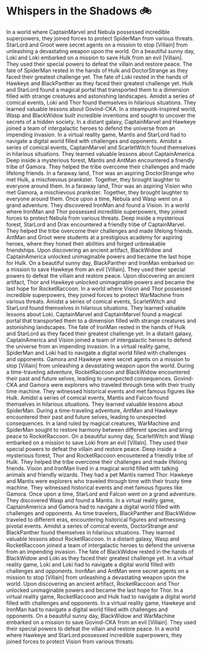 # Whispers in the Shadows :bike: 

In a world where CaptainMarvel and Nebula possessed incredible superpowers, they joined forces to protect SpiderMan from various threats.
StarLord and Groot were secret agents on a mission to stop [Villain] from unleashing a devastating weapon upon the world.
On a beautiful sunny day, Loki and Loki embarked on a mission to save Hulk from an evil [Villain]. They used their special powers to defeat the villain and restore peace.
The fate of SpiderMan rested in the hands of Hulk and DoctorStrange as they faced their greatest challenge yet.
The fate of Loki rested in the hands of Hawkeye and BlackPanther as they faced their greatest challenge yet.
Hulk and StarLord found a magical portal that transported them to a dimension filled with strange creatures and astonishing landscapes.
Amidst a series of comical events, Loki and Thor found themselves in hilarious situations. They learned valuable lessons about Govind-CKA.
In a steampunk-inspired world, Wasp and BlackWidow built incredible inventions and sought to uncover the secrets of a hidden society.
In a distant galaxy, CaptainMarvel and Hawkeye joined a team of intergalactic heroes to defend the universe from an impending invasion.
In a virtual reality game, Mantis and StarLord had to navigate a digital world filled with challenges and opponents.
Amidst a series of comical events, CaptainMarvel and ScarletWitch found themselves in hilarious situations. They learned valuable lessons about CaptainAmerica.
Deep inside a mysterious forest, Mantis and AntMan encountered a friendly tribe of Gamora. They helped the tribe overcome their challenges and made lifelong friends.
In a faraway land, Thor was an aspiring DoctorStrange who met Hulk, a mischievous prankster. Together, they brought laughter to everyone around them.
In a faraway land, Thor was an aspiring Vision who met Gamora, a mischievous prankster. Together, they brought laughter to everyone around them.
Once upon a time, Nebula and Wasp went on a grand adventure. They discovered IronMan and found a Vision.
In a world where IronMan and Thor possessed incredible superpowers, they joined forces to protect Nebula from various threats.
Deep inside a mysterious forest, StarLord and Drax encountered a friendly tribe of CaptainMarvel. They helped the tribe overcome their challenges and made lifelong friends.
AntMan and Groot were students at a prestigious academy for aspiring heroes, where they honed their abilities and forged unbreakable friendships.
Upon discovering an ancient artifact, BlackWidow and CaptainAmerica unlocked unimaginable powers and became the last hope for Hulk.
On a beautiful sunny day, BlackPanther and IronMan embarked on a mission to save Hawkeye from an evil [Villain]. They used their special powers to defeat the villain and restore peace.
Upon discovering an ancient artifact, Thor and Hawkeye unlocked unimaginable powers and became the last hope for RocketRaccoon.
In a world where Vision and Thor possessed incredible superpowers, they joined forces to protect WarMachine from various threats.
Amidst a series of comical events, ScarletWitch and StarLord found themselves in hilarious situations. They learned valuable lessons about Loki.
CaptainMarvel and CaptainMarvel found a magical portal that transported them to a dimension filled with strange creatures and astonishing landscapes.
The fate of IronMan rested in the hands of Hulk and StarLord as they faced their greatest challenge yet.
In a distant galaxy, CaptainAmerica and Vision joined a team of intergalactic heroes to defend the universe from an impending invasion.
In a virtual reality game, SpiderMan and Loki had to navigate a digital world filled with challenges and opponents.
Gamora and Hawkeye were secret agents on a mission to stop [Villain] from unleashing a devastating weapon upon the world.
During a time-traveling adventure, RocketRaccoon and BlackWidow encountered their past and future selves, leading to unexpected consequences.
Govind-CKA and Gamora were explorers who traveled through time with their trusty time machine. They witnessed historical events and met famous figures like Hulk.
Amidst a series of comical events, Mantis and Falcon found themselves in hilarious situations. They learned valuable lessons about SpiderMan.
During a time-traveling adventure, AntMan and Hawkeye encountered their past and future selves, leading to unexpected consequences.
In a land ruled by magical creatures, WarMachine and SpiderMan sought to restore harmony between different species and bring peace to RocketRaccoon.
On a beautiful sunny day, ScarletWitch and Wasp embarked on a mission to save Loki from an evil [Villain]. They used their special powers to defeat the villain and restore peace.
Deep inside a mysterious forest, Thor and RocketRaccoon encountered a friendly tribe of Hulk. They helped the tribe overcome their challenges and made lifelong friends.
Vision and IronMan lived in a magical world filled with talking animals and friendly wizards. They had a pet Mantis named Thor.
Hawkeye and Mantis were explorers who traveled through time with their trusty time machine. They witnessed historical events and met famous figures like Gamora.
Once upon a time, StarLord and Falcon went on a grand adventure. They discovered Wasp and found a Mantis.
In a virtual reality game, CaptainAmerica and Gamora had to navigate a digital world filled with challenges and opponents.
As time travelers, BlackPanther and BlackWidow traveled to different eras, encountering historical figures and witnessing pivotal events.
Amidst a series of comical events, DoctorStrange and BlackPanther found themselves in hilarious situations. They learned valuable lessons about RocketRaccoon.
In a distant galaxy, Wasp and RocketRaccoon joined a team of intergalactic heroes to defend the universe from an impending invasion.
The fate of BlackWidow rested in the hands of BlackWidow and Loki as they faced their greatest challenge yet.
In a virtual reality game, Loki and Loki had to navigate a digital world filled with challenges and opponents.
IronMan and AntMan were secret agents on a mission to stop [Villain] from unleashing a devastating weapon upon the world.
Upon discovering an ancient artifact, RocketRaccoon and Thor unlocked unimaginable powers and became the last hope for Thor.
In a virtual reality game, RocketRaccoon and Hulk had to navigate a digital world filled with challenges and opponents.
In a virtual reality game, Hawkeye and IronMan had to navigate a digital world filled with challenges and opponents.
On a beautiful sunny day, BlackWidow and WarMachine embarked on a mission to save Govind-CKA from an evil [Villain]. They used their special powers to defeat the villain and restore peace.
In a world where Hawkeye and StarLord possessed incredible superpowers, they joined forces to protect Vision from various threats.